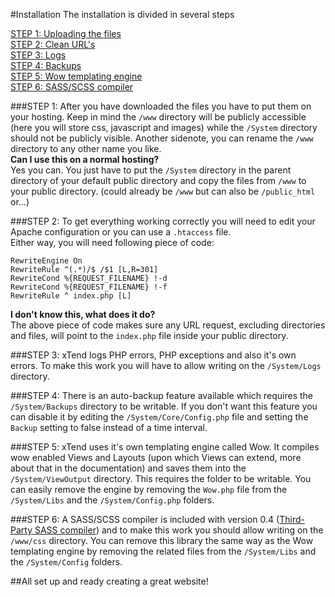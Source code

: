 #Installation
The installation is divided in several steps

[STEP 1: Uploading the files](#step-1)  
[STEP 2: Clean URL's](#step-2)  
[STEP 3: Logs](#step-3)  
[STEP 4: Backups](#step-4)  
[STEP 5: Wow templating engine](#step-5)  
[STEP 6: SASS/SCSS compiler](#step-6)  

###STEP 1:
After you have downloaded the files you have to put them on your hosting. Keep in mind the `/www` directory will be publicly accessible (here you will store css, javascript and images) while the `/System` directory should not be publicly visible. Another sidenote, you can rename the `/www` directory to any other name you like.  
**Can I use this on a normal hosting?**  
Yes you can. You just have to put the `/System` directory in the parent directory of your default public directory and copy the files from `/www` to your public directory. (could already be `/www` but can also be `/public_html` or...)

###STEP 2:
To get everything working correctly you will need to edit your Apache configuration or you can use a `.htaccess` file.  
Either way, you will need following piece of code:
```
RewriteEngine On
RewriteRule ^(.*)/$ /$1 [L,R=301]
RewriteCond %{REQUEST_FILENAME} !-d
RewriteCond %{REQUEST_FILENAME} !-f
RewriteRule ^ index.php [L]
```
  
**I don't know this, what does it do?**  
The above piece of code makes sure any URL request, excluding directories and files, will point to the `index.php` file inside your public directory.

###STEP 3:
xTend logs PHP errors, PHP exceptions and also it's own errors. To make this work you will have to allow writing on the `/System/Logs` directory.

###STEP 4:
There is an auto-backup feature available which requires the `/System/Backups` directory to be writable. If you don't want this feature you can disable it by editing the `/System/Core/Config.php` file and setting the `Backup` setting to false instead of a time interval.

###STEP 5:
xTend uses it's own templating engine called Wow. It compiles wow enabled Views and Layouts (upon which Views can extend, more about that in the documentation) and saves them into the `/System/ViewOutput` directory. This requires the folder to be writable. You can easily remove the engine by removing the `Wow.php` file from the `/System/Libs` and the `/System/Config.php` folders.

###STEP 6:
A SASS/SCSS compiler is included with version 0.4 ([Third-Party SASS compiler](http://leafo.net/scssphp/)) and to make this work you should allow writing on the `/www/css` directory. You can remove this library the same way as the Wow templating engine by removing the related files from the `/System/Libs` and the `/System/Config` folders.

##All set up and ready creating a great website!